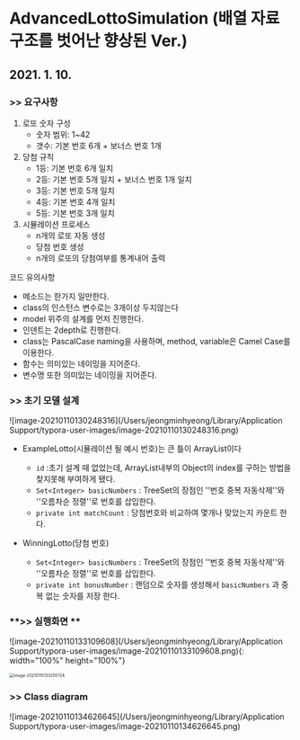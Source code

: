 # AdvancedLottoSimulation (배열 자료구조를 벗어난 향상된 Ver.)

## 2021. 1. 10.

### **>> 요구사항**

1. 로또 숫자 구성
   - 숫자 범위: 1~42
   - 갯수: 기본 번호 6개 + 보너스 번호 1개
2. 당첨 규칙
   - 1등: 기본 번호 6개 일치
   - 2등: 기본 번호 5개 일치 + 보너스 번호 1개 일치
   - 3등: 기본 번호 5개 일치
   - 4등: 기본 번호 4개 일치
   - 5등: 기본 번호 3개 일치
3. 시뮬레이션 프로세스
   - n개의 로또 자동 생성
   - 당첨 번호 생성
   - n개의 로또의 당첨여부를 통계내어 출력

코드 유의사항

- 메소드는 한가지 일만한다.
- class의 인스턴스 변수로는 3개이상 두지않는다
- model 위주의 설계를 먼저 진행한다.
- 인덴트는 2depth로 진행한다.
- class는 PascalCase naming을 사용하며, method, variable은 Camel Case를 이용한다.
- 함수는 의미있는 네이밍을 지어준다.
- 변수명 또한 의미있는 네이밍을 지어준다.

### **>> 초기 모델 설계**

 ![image-20210110130248316](/Users/jeongminhyeong/Library/Application Support/typora-user-images/image-20210110130248316.png)

* ExampleLotto(시뮬레이션 될 예시 번호)는 큰 틀이 ArrayList이다
  * `id` :초기 설계 때 없었는데, ArrayList내부의 Object의 index를 구하는 방법을 찾지못해 부여하게 됐다.
  * `Set<Integer> basicNumbers` : TreeSet의 장점인 ''번호 중복 자동삭제''와 ''오름차순 정렬''로 번호를 삽입한다.
  * `private int matchCount` : 당첨번호와 비교하여 몇개나 맞았는지 카운트 한다.



* WinningLotto(당첨 번호)
  * `Set<Integer> basicNumbers` : TreeSet의 장점인 ''번호 중복 자동삭제''와 ''오름차순 정렬''로 번호를 삽입한다.
  * `private int bonusNumber` : 랜덤으로 숫자를 생성해서 `basicNumbers` 과 중복 없는 숫자를 저장 한다.

### **>> 실행화면 **

![image-20210110133109608](/Users/jeongminhyeong/Library/Application Support/typora-user-images/image-20210110133109608.png){: width="100%" height="100%"}

<img src="/Users/jeongminhyeong/Library/Application Support/typora-user-images/image-20210110133255724.png" alt="image-20210110133255724" style="zoom:50%;" />

### **>> Class diagram**

![image-20210110134626645](/Users/jeongminhyeong/Library/Application Support/typora-user-images/image-20210110134626645.png)